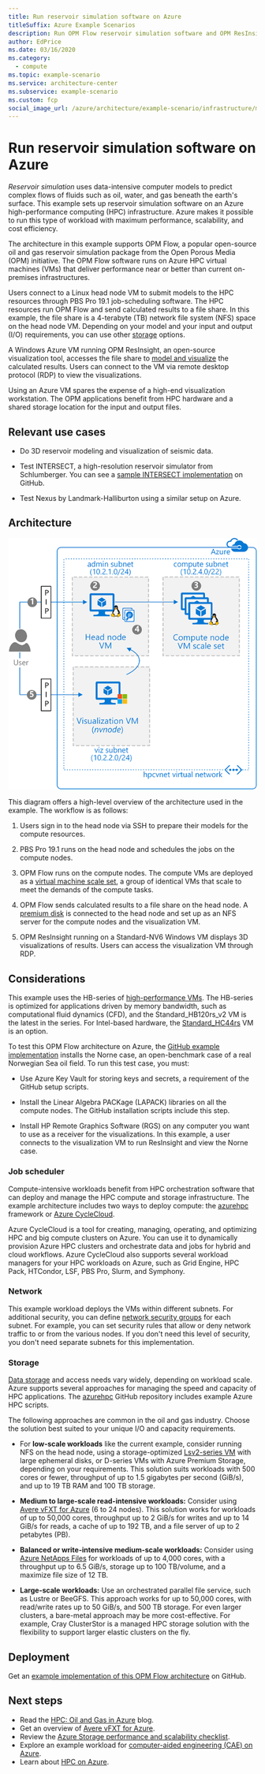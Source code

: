 ```yaml
---
title: Run reservoir simulation software on Azure
titleSuffix: Azure Example Scenarios
description: Run OPM Flow reservoir simulation software and OPM ResInsight visualization software on an Azure HPC compute cluster and visualization VM.
author: EdPrice
ms.date: 03/16/2020
ms.category:
  - compute
ms.topic: example-scenario
ms.service: architecture-center
ms.subservice: example-scenario
ms.custom: fcp
social_image_url: /azure/architecture/example-scenario/infrastructure/media/architecture-hpc-reservoir-simulation.png
---
```


<!-- cSpell:ignore azurehpc Norne LAPACK Slurm -->

# Run reservoir simulation software on Azure

*Reservoir simulation* uses data-intensive computer models to predict complex flows of fluids such as oil, water, and gas beneath the earth's surface. This example sets up reservoir simulation software on an Azure high-performance computing (HPC) infrastructure. Azure makes it possible to run this type of workload with maximum performance, scalability, and cost efficiency.

The architecture in this example supports OPM Flow, a popular open-source oil and gas reservoir simulation package from the Open Porous Media (OPM) initiative. The OPM Flow software runs on Azure HPC virtual machines (VMs) that deliver performance near or better than current on-premises infrastructures.

Users connect to a Linux head node VM to submit models to the HPC resources through PBS Pro 19.1 job-scheduling software. The HPC resources run OPM Flow and send calculated results to a file share. In this example, the file share is a 4-terabyte (TB) network file system (NFS) space on the head node VM. Depending on your model and your input and output (I/O) requirements, you can use other [storage](#storage) options.

A Windows Azure VM running OPM ResInsight, an open-source visualization tool, accesses the file share to [model and visualize][model] the calculated results. Users can connect to the VM via remote desktop protocol (RDP) to view the visualizations.

Using an Azure VM spares the expense of a high-end visualization workstation. The OPM applications benefit from HPC hardware and a shared storage location for the input and output files.

## Relevant use cases

- Do 3D reservoir modeling and visualization of seismic data.

- Test INTERSECT, a high-resolution reservoir simulator from Schlumberger. You can see a [sample INTERSECT implementation][intersect] on GitHub.

- Test Nexus by Landmark-Halliburton using a similar setup on Azure.

## Architecture

![Architecture diagram][architecture]

This diagram offers a high-level overview of the architecture used in the example. The workflow is as follows:

1. Users sign in to the head node via SSH to prepare their models for the compute resources.

2. PBS Pro 19.1 runs on the head node and schedules the jobs on the compute nodes.

3. OPM Flow runs on the compute nodes. The compute VMs are deployed as a [virtual machine scale set][vmss], a group of identical VMs that scale to meet the demands of the compute tasks.

4. OPM Flow sends calculated results to a file share on the head node. A [premium disk][disk] is connected to the head node and set up as an NFS server for the compute nodes and the visualization VM.

5. OPM ResInsight running on a Standard-NV6 Windows VM displays 3D visualizations of results. Users can access the visualization VM through RDP.

## Considerations

This example uses the HB-series of [high-performance VMs][vm-size]. The HB-series is optimized for applications driven by memory bandwidth, such as computational fluid dynamics (CFD), and the Standard_HB120rs_v2 VM is the latest in the series. For Intel-based hardware, the [Standard_HC44rs][hc-series] VM is an option.

To test this OPM Flow architecture on Azure, the [GitHub example implementation][opm-flow] installs the Norne case, an open-benchmark case of a real Norwegian Sea oil field. To run this test case, you must:

- Use Azure Key Vault for storing keys and secrets, a requirement of the GitHub setup scripts.

- Install the Linear Algebra PACKage (LAPACK) libraries on all the compute nodes. The GitHub installation scripts include this step.

- Install HP Remote Graphics Software (RGS) on any computer you want to use as a receiver for the visualizations. In this example, a user connects to the visualization VM to run ResInsight and view the Norne case.

### Job scheduler

Compute-intensive workloads benefit from HPC orchestration software that can deploy and manage the HPC compute and storage infrastructure. The example architecture includes two ways to deploy compute: the [azurehpc][azurehpc] framework or [Azure CycleCloud][azure-cyclecloud].

Azure CycleCloud is a tool for creating, managing, operating, and optimizing HPC and big compute clusters on Azure. You can use it to dynamically provision Azure HPC clusters and orchestrate data and jobs for hybrid and cloud workflows. Azure CycleCloud also supports several workload managers for your HPC workloads on Azure, such as Grid Engine, HPC Pack, HTCondor, LSF, PBS Pro, Slurm, and Symphony.

### Network

This example workload deploys the VMs within different subnets. For additional security, you can define [network security groups][nsg] for each subnet. For example, you can set security rules that allow or deny network traffic to or from the various nodes. If you don't need this level of security, you don't need separate subnets for this implementation.

### Storage

[Data storage](../../topics/high-performance-computing.md#storage) and access needs vary widely, depending on workload scale. Azure supports several approaches for managing the speed and capacity of HPC applications. The [azurehpc][azurehpc] GitHub repository includes example Azure HPC scripts.

The following approaches are common in the oil and gas industry. Choose the solution best suited to your unique I/O and capacity requirements.

- For **low-scale workloads** like the current example, consider running NFS on the head node, using a storage-optimized [Lsv2-series VM][lsv2] with large ephemeral disks, or D-series VMs with Azure Premium Storage, depending on your requirements. This solution suits workloads with 500 cores or fewer, throughput of up to 1.5 gigabytes per second (GiB/s), and up to 19 TB RAM and 100 TB storage.

- **Medium to large-scale read-intensive workloads:** Consider using [Avere vFXT for Azure][avere-vfxt] (6 to 24 nodes). This solution works for workloads of up to 50,000 cores, throughput up to 2 GiB/s for writes and up to 14 GiB/s for reads, a cache of up to 192 TB, and a file server of up to 2 petabytes (PB).

- **Balanced or write-intensive medium-scale workloads:** Consider using [Azure NetApps Files][azure-naf] for workloads of up to 4,000 cores, with a throughput up to 6.5 GiB/s, storage up to 100 TB/volume, and a maximize file size of 12 TB.

- **Large-scale workloads:** Use an orchestrated parallel file service, such as Lustre or BeeGFS. This approach works for up to 50,000 cores, with read/write rates up to 50 GiB/s, and 500 TB storage. For even larger clusters, a bare-metal approach may be more cost-effective. For example, Cray ClusterStor is a managed HPC storage solution with the flexibility to support larger elastic clusters on the fly.

## Deployment

Get an [example implementation of this OPM Flow architecture][opm-flow] on GitHub.

## Next steps

- Read the [HPC: Oil and Gas in Azure][blog] blog.
- Get an overview of [Avere vFXT for Azure][avere-vfxt].
- Review the [Azure Storage performance and scalability checklist][checklist].
- Explore an example workload for [computer-aided engineering (CAE) on Azure][cae].
- Learn about [HPC on Azure][hpc].

<!-- links -->

[architecture]: ./media/architecture-hpc-reservoir-simulation.png
[azurehpc]: https://github.com/Azure/azurehpc/tree/master/examples
[azure-cyclecloud]: https://docs.microsoft.com/azure/cyclecloud/overview
[avere-vfxt]: https://docs.microsoft.com/azure/avere-vfxt/avere-vfxt-overview
[azure-naf]: https://docs.microsoft.com/azure/azure-netapp-files/azure-netapp-files-introduction
[blog]: https://techcommunity.microsoft.com/t5/azurecat/high-performance-computing-hpc-oil-and-gas-in-azure/ba-p/824926
[cae]: ../apps/hpc-saas.md
[checklist]: https://docs.microsoft.com/azure/storage/common/storage-performance-checklist
[disk]: https://docs.microsoft.com/azure/virtual-machines/windows/disks-types#premium-ssd
[hc-series]: https://docs.microsoft.com/azure/virtual-machines/hc-series
[hpc]: https://azure.microsoft.com/solutions/high-performance-computing
[intersect]: https://github.com/Azure/azurehpc/tree/master/tutorials/oil_and_gas_intersect
[nsg]: https://docs.microsoft.com/azure/virtual-network/security-overview
[lsv2]: https://docs.microsoft.com/azure/virtual-machines/windows/sizes-storage
[model]: https://techcommunity.microsoft.com/t5/azurecat/remote-visualization-in-azure/ba-p/745184
[opm-flow]: https://github.com/Azure/azurehpc/tree/master/tutorials/oil_and_gas_opm
[vmss]: https://docs.microsoft.com/azure/virtual-machine-scale-sets/overview
[vm-size]: https://docs.microsoft.com/azure/virtual-machines/sizes-hpc
